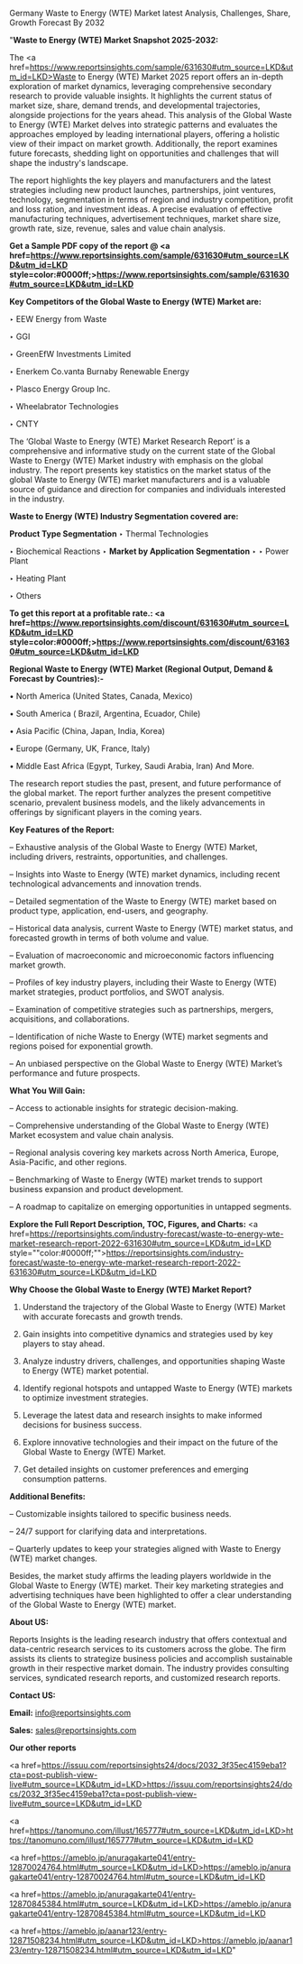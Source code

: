 Germany Waste to Energy (WTE) Market latest Analysis, Challenges, Share, Growth Forecast By 2032

"<strong>Waste to Energy (WTE) Market Snapshot 2025-2032:</strong>

The <a href=https://www.reportsinsights.com/sample/631630#utm_source=LKD&utm_id=LKD>Waste to Energy (WTE) Market</a> 2025 report offers an in-depth exploration of market dynamics, leveraging comprehensive secondary research to provide valuable insights. It highlights the current status of market size, share, demand trends, and developmental trajectories, alongside projections for the years ahead. This analysis of the Global Waste to Energy (WTE) Market delves into strategic patterns and evaluates the approaches employed by leading international players, offering a holistic view of their impact on market growth. Additionally, the report examines future forecasts, shedding light on opportunities and challenges that will shape the industry's landscape.

The report highlights the key players and manufacturers and the latest strategies including new product launches, partnerships, joint ventures, technology, segmentation in terms of region and industry competition, profit and loss ration, and investment ideas. A precise evaluation of effective manufacturing techniques, advertisement techniques, market share size, growth rate, size, revenue, sales and value chain analysis.

<strong>Get a Sample PDF copy of the report @ <a href=https://www.reportsinsights.com/sample/631630#utm_source=LKD&utm_id=LKD style=color:#0000ff;>https://www.reportsinsights.com/sample/631630#utm_source=LKD&utm_id=LKD</a></strong>

<strong>Key Competitors of the Global Waste to Energy (WTE) Market are:</strong>

‣ EEW Energy from Waste

‣ GGI

‣ GreenEfW Investments Limited

‣ Enerkem
 Co.vanta Burnaby Renewable Energy

‣ Plasco Energy Group Inc.

‣ Wheelabrator Technologies

‣ CNTY

The ‘Global Waste to Energy (WTE) Market Research Report’ is a comprehensive and informative study on the current state of the Global Waste to Energy (WTE) Market industry with emphasis on the global industry. The report presents key statistics on the market status of the global Waste to Energy (WTE) market manufacturers and is a valuable source of guidance and direction for companies and individuals interested in the industry.

<strong>Waste to Energy (WTE) Industry Segmentation covered are:</strong>

<strong>Product Type Segmentation</strong>
‣
Thermal Technologies

‣ Biochemical Reactions
‣ 
<strong>Market by Application Segmentation</strong>
‣
‣  Power Plant

‣ Heating Plant

‣ Others

<strong>To get this report at a profitable rate.: <a href=https://www.reportsinsights.com/discount/631630#utm_source=LKD&utm_id=LKD style=color:#0000ff;>https://www.reportsinsights.com/discount/631630#utm_source=LKD&utm_id=LKD</a></strong>

<strong>Regional Waste to Energy (WTE) Market (Regional Output, Demand &amp; Forecast by Countries):-</strong>

• North America (United States, Canada, Mexico)

• South America ( Brazil, Argentina, Ecuador, Chile)

• Asia Pacific (China, Japan, India, Korea)

• Europe (Germany, UK, France, Italy)

• Middle East Africa (Egypt, Turkey, Saudi Arabia, Iran) And More.

The research report studies the past, present, and future performance of the global market. The report further analyzes the present competitive scenario, prevalent business models, and the likely advancements in offerings by significant players in the coming years.

<strong>Key Features of the Report:</strong>

– Exhaustive analysis of the Global Waste to Energy (WTE) Market, including drivers, restraints, opportunities, and challenges.

– Insights into Waste to Energy (WTE) market dynamics, including recent technological advancements and innovation trends.

– Detailed segmentation of the Waste to Energy (WTE) market based on product type, application, end-users, and geography.

– Historical data analysis, current Waste to Energy (WTE) market status, and forecasted growth in terms of both volume and value.

– Evaluation of macroeconomic and microeconomic factors influencing market growth.

– Profiles of key industry players, including their Waste to Energy (WTE) market strategies, product portfolios, and SWOT analysis.

– Examination of competitive strategies such as partnerships, mergers, acquisitions, and collaborations.

– Identification of niche Waste to Energy (WTE) market segments and regions poised for exponential growth.

– An unbiased perspective on the Global Waste to Energy (WTE) Market’s performance and future prospects.

<strong>What You Will Gain:</strong>

– Access to actionable insights for strategic decision-making.

– Comprehensive understanding of the Global Waste to Energy (WTE) Market ecosystem and value chain analysis.

– Regional analysis covering key markets across North America, Europe, Asia-Pacific, and other regions.

– Benchmarking of Waste to Energy (WTE) market trends to support business expansion and product development.

– A roadmap to capitalize on emerging opportunities in untapped segments.

<strong>Explore the Full Report Description, TOC, Figures, and Charts:</strong>
<a href=https://reportsinsights.com/industry-forecast/waste-to-energy-wte-market-research-report-2022-631630#utm_source=LKD&utm_id=LKD style=""color:#0000ff;"">https://reportsinsights.com/industry-forecast/waste-to-energy-wte-market-research-report-2022-631630#utm_source=LKD&utm_id=LKD</a>

<strong>Why Choose the Global Waste to Energy (WTE) Market Report?</strong>

1. Understand the trajectory of the Global Waste to Energy (WTE) Market with accurate forecasts and growth trends.

2. Gain insights into competitive dynamics and strategies used by key players to stay ahead.

3. Analyze industry drivers, challenges, and opportunities shaping Waste to Energy (WTE) market potential.

4. Identify regional hotspots and untapped Waste to Energy (WTE) markets to optimize investment strategies.

5. Leverage the latest data and research insights to make informed decisions for business success.

6. Explore innovative technologies and their impact on the future of the Global Waste to Energy (WTE) Market.

7. Get detailed insights on customer preferences and emerging consumption patterns.

<strong>Additional Benefits:</strong>

– Customizable insights tailored to specific business needs.

– 24/7 support for clarifying data and interpretations.

– Quarterly updates to keep your strategies aligned with Waste to Energy (WTE) market changes.

Besides, the market study affirms the leading players worldwide in the Global Waste to Energy (WTE) market. Their key marketing strategies and advertising techniques have been highlighted to offer a clear understanding of the Global Waste to Energy (WTE) market.

<strong><strong>About US</strong>:</strong>

Reports Insights is the leading research industry that offers contextual and data-centric research services to its customers across the globe. The firm assists its clients to strategize business policies and accomplish sustainable growth in their respective market domain. The industry provides consulting services, syndicated research reports, and customized research reports.

<strong>Contact US:</strong>

<p class=><b>Email:</b> <a href=mailto:info@reportsinsights.com>info@reportsinsights.com</a></p>
<p class=><b>Sales:</b> <a href=mailto:sales@reportsinsights.com>sales@reportsinsights.com</a></p>

<strong>Our other reports</strong>

<a href=https://issuu.com/reportsinsights24/docs/2032_3f35ec4159eba1?cta=post-publish-view-live#utm_source=LKD&utm_id=LKD>https://issuu.com/reportsinsights24/docs/2032_3f35ec4159eba1?cta=post-publish-view-live#utm_source=LKD&utm_id=LKD</a>

<a href=https://tanomuno.com/illust/165777#utm_source=LKD&utm_id=LKD>https://tanomuno.com/illust/165777#utm_source=LKD&utm_id=LKD</a>

<a href=https://ameblo.jp/anuragakarte041/entry-12870024764.html#utm_source=LKD&utm_id=LKD>https://ameblo.jp/anuragakarte041/entry-12870024764.html#utm_source=LKD&utm_id=LKD</a>

<a href=https://ameblo.jp/anuragakarte041/entry-12870845384.html#utm_source=LKD&utm_id=LKD>https://ameblo.jp/anuragakarte041/entry-12870845384.html#utm_source=LKD&utm_id=LKD</a>

<a href=https://ameblo.jp/aanar123/entry-12871508234.html#utm_source=LKD&utm_id=LKD>https://ameblo.jp/aanar123/entry-12871508234.html#utm_source=LKD&utm_id=LKD</a>"
